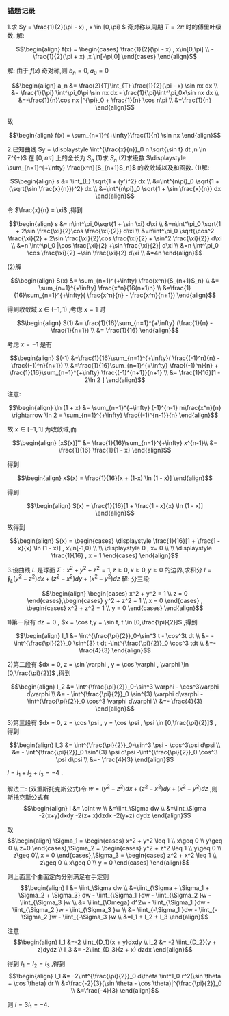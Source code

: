 ### 错题记录
1.求 $y = \frac{1}{2}(\pi - x) , x \in [0,\pi] $ 奇对称以周期 $T = 2 \pi$ 时的傅里叶级数.
解:

$$\begin{align}
    f(x) = \begin{cases}
        \frac{1}{2}(\pi - x) , x\in[0,\pi] \\
        -\frac{1}{2}(\pi + x) ,x \in[-\pi,0]
    \end{cases}
\end{align}$$

解:
由于 $f(x)$ 奇对称,则 $b_n = 0,a_0 = 0$

$$\begin{align}
    a_n &= \frac{2}{T}\int_{T} \frac{1}{2}(\pi - x) \sin nx dx \\
    &=  \frac{1}{\pi} \int^\pi_0\pi \sin nx dx - \frac{1}{\pi}\int^\pi_0x\sin nx dx \\
    &=-\frac{1}{n}\cos nx |^{\pi}_0 + \frac{1}{n} \cos n\pi \\
    &=\frac{1}{n}
\end{align}$$

故

$$\begin{align}
    f(x) = \sum_{n=1}^{+\infty}\frac{1}{n} \sin nx
\end{align}$$

2.已知曲线 $y = \displaystyle \int^{\frac{x}{n}}_0 n \sqrt{\sin t} dt ,n \in Z^{+}$ 在 $[0,n\pi]$ 上的全长为 $S_n$
(1)求 $S_n$
(2)求级数 $\displaystyle \sum_{n=1}^{+\infty} \frac{x^n}{S_{n+1}S_n}$ 的收敛域以及和函数.
(1)解:

$$\begin{align}
    s &= \int_{L} \sqrt{1 + (y')^2} dx \\
    &=\int^{n\pi}_0 \sqrt{1 + (\sqrt{\sin \frac{x}{n}})^2} dx \\
    &=\int^{n\pi}_0 \sqrt{1 + \sin \frac{x}{n}} dx
\end{align}$$

令 $\frac{x}{n} = \xi$ ,得到

$$\begin{align}
    s &= n\int^\pi_0\sqrt{1 + \sin \xi} d\xi \\
    &=n\int^\pi_0 \sqrt{1 + 2\sin \frac{\xi}{2}\cos \frac{\xi}{2}} d\xi \\
    &=n\int^\pi_0 \sqrt{\cos^2 \frac{\xi}{2} + 2\sin \frac{\xi}{2}\cos \frac{\xi}{2} + \sin^2 \frac{\xi}{2}} d\xi \\
    &=n \int^\pi_0 |\cos \frac{\xi}{2} +\sin \frac{\xi}{2}| d\xi \\
    &=n \int^\pi_0 \cos \frac{\xi}{2} +\sin \frac{\xi}{2} d\xi \\
    &=4n
\end{align}$$

(2)解

$$\begin{align}
    S(x) &= \sum_{n=1}^{+\infty} \frac{x^n}{S_{n+1}S_n} \\
    &= \sum_{n=1}^{+\infty} \frac{x^n}{16(n+1)n} \\
    &=\frac{1}{16}\sum_{n=1}^{+\infty}( \frac{x^n}{n} - \frac{x^n}{n+1})
\end{align}$$

得到收敛域 $x \in (-1,1)$ ,考虑 $x = 1$ 时

$$\begin{align}
    S(1) &= \frac{1}{16}\sum_{n=1}^{+\infty} (\frac{1}{n} - \frac{1}{n+1}) \\
    &= \frac{1}{16}
\end{align}$$

考虑 $x = -1$ 是有

$$\begin{align}
    S(-1) &=\frac{1}{16}\sum_{n=1}^{+\infty}( \frac{(-1)^n}{n} - \frac{(-1)^n}{n+1}) \\
    &=\frac{1}{16}\sum_{n=1}^{+\infty} \frac{(-1)^n}{n} +  \frac{1}{16}\sum_{n=1}^{+\infty} \frac{(-1)^{n+1}}{n+1} \\
    &= \frac{1}{16}[1 - 2\ln 2 ]
\end{align}$$

注意:

$$\begin{align}
    \ln (1 + x) &= \sum_{n=1}^{+\infty} (-1)^{n-1} m\frac{x^n}{n} \rightarrow \ln 2 = \sum_{n=1}^{+\infty} \frac{(-1)^{n-1}}{n}
\end{align}$$

故 $x \in [-1,1]$ 为收敛域,而

$$\begin{align}
    [xS(x)]'' &= \frac{1}{16}\sum_{n=1}^{+\infty} x^{n-1}\\ 
    &= \frac{1}{16} \frac{1}{1 - x}
\end{align}$$

得到

$$\begin{align}
    xS(x) = \frac{1}{16}[x + (1-x) \ln (1 - x)]
\end{align}$$

得到

$$\begin{align}
    S(x) = \frac{1}{16}[1 + \frac{1  - x}{x} \ln (1 - x)] 
\end{align}$$

故得到

$$\begin{align}
    S(x) = \begin{cases}
        \displaystyle  \frac{1}{16}[1 + \frac{1  - x}{x} \ln (1 - x)] , x\in[-1,0) \\ \\
        \displaystyle 0 , x=  0 \\ \\
        \displaystyle \frac{1}{16} , x = 1
    \end{cases}
\end{align}$$

3.设曲线 $L$ 是球面 $\Sigma : x^2 + y^2 + z^2 = 1 , z \geq 0 , x \geq 0 , y \geq 0$ 的边界,求积分 $I = \displaystyle \oint_L (y^2 - z^2) dx + (z^2 - x^2)dy + (x^2 - y^2) dz$
解:
分三段:

$$\begin{align}
    \begin{cases}
        x^2 + y^2 = 1 \\
        z = 0 
    \end{cases},\begin{cases}
        y^2 + z^2 = 1 \\
        x = 0
    \end{cases} ,
    \begin{cases}
        x^2 + z^2 = 1 \\
        y = 0
    \end{cases}
\end{align}$$


1)第一段有 $dz = 0$ , $x = \cos t,y = \sin t, t \in [0,\frac{\pi}{2}]$ ,得到

$$\begin{align}
    I_1 &= \int^{\frac{\pi}{2}}_0-\sin^3 t - \cos^3t dt \\
    &= - \int^{\frac{\pi}{2}}_0 \sin^{3} t dt -\int^{\frac{\pi}{2}}_0 \cos^3 tdt \\
    &=- \frac{4}{3}
\end{align}$$

2)第二段有 $dx = 0, z = \sin \varphi , y = \cos \varphi , \varphi \in [0,\frac{\pi}{2}]$ ,得到

$$\begin{align}
    I_2 &= \int^{\frac{\pi}{2}}_0-\sin^3 \varphi - \cos^3\varphi d\varphi \\
    &= - \int^{\frac{\pi}{2}}_0 \sin^{3} \varphi d\varphi -\int^{\frac{\pi}{2}}_0 \cos^3 \varphi d\varphi \\
    &=- \frac{4}{3}
\end{align}$$

3)第三段有 $dx = 0, z = \cos \psi , y = \cos \psi , \psi \in [0,\frac{\pi}{2}]$ ,得到

$$\begin{align}
    I_3 &= \int^{\frac{\pi}{2}}_0-\sin^3 \psi - \cos^3\psi d\psi \\
    &= - \int^{\frac{\pi}{2}}_0 \sin^{3} \psi d\psi -\int^{\frac{\pi}{2}}_0 \cos^3 \psi d\psi \\
    &=- \frac{4}{3}
\end{align}$$

$I = I_1 + I_2 + I_3 = - 4$ .

解法二:
(双重斯托克斯公式)令 $w = (y^2 - z^2) dx + (z^2 - x^2) dy + (x^2 - y^2) dz$ ,则斯托克斯公式有
$$\begin{align}
    I &= \oint w \\ 
    &=\iint_\Sigma dw \\
    &=\iint_\Sigma -2(x+y)dxdy -2(z+ x)dzdx -2(y+z) dydz
\end{align}$$

取
$$\begin{align}
    \Sigma_1 = \begin{cases}
        x^2 + y^2 \leq 1 \\
        x\geq 0 \\
        y\geq 0 \\
        z=0
    \end{cases},\Sigma_2 = \begin{cases}
        y^2 + z^2 \leq 1 \\
        y\geq 0 \\
        z\geq 0\\
        x = 0
    \end{cases},\Sigma_3 = \begin{cases}
        z^2 + x^2 \leq 1 \\
        z\geq 0 \\
        x\geq 0 \\
        y = 0
    \end{cases}
\end{align}$$

则上面三个曲面定向分别满足右手定则
$$\begin{align}
    I &= \iint_\Sigma dw \\
    &=\iint_{\Sigma + \Sigma_1 + \Sigma_2 + \Sigma_3} dw - \iint_{\Sigma_1 }dw - \iint_{\Sigma_2 }w - \iint_{\Sigma_3 }w \\
    &= \iiint_{\Omega} d^2w - \iint_{\Sigma_1 }dw - \iint_{\Sigma_2 }w - \iint_{\Sigma_3 }w  \\
    &=  \iint_{-\Sigma_1 }dw - \iint_{-\Sigma_2 }w - \iint_{-\Sigma_3 }w \\
    &=I_1 + I_2 + I_3
\end{align}$$

注意
$$\begin{align}
    I_1 &=-2 \iint_{D_1}(x + y)dxdy \\
    I_2 &= -2 \iint_{D_2}(y + z)dydz \\
    I_3 &= -2\iint_{D_3}(z + x) dzdx
\end{align}$$

得到 $I_1 = I_2 = I_3$ ,得到
$$\begin{align}
    I_1 &= -2\int^{\frac{\pi}{2}}_0 d\theta \int^1_0 r^2(\sin \theta + \cos \theta) dr \\
    &=\frac{-2}{3}(\sin \theta - \cos \theta)|^{\frac{\pi}{2}}_0 \\
    &=\frac{-4}{3}
\end{align}$$

则 $I=3I_1 = -4$.

